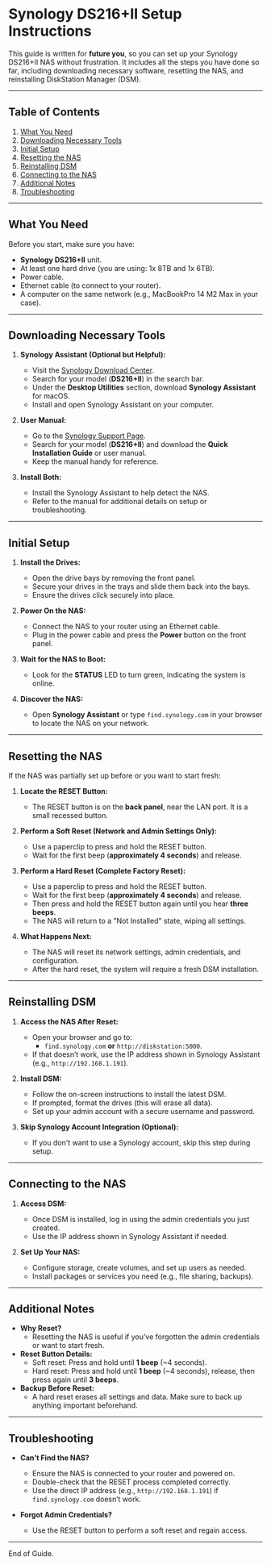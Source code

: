 # Synology DS216+II Setup Instructions

This guide is written for **future you**, so you can set up your Synology DS216+II NAS without frustration. It includes all the steps you have done so far, including downloading necessary software, resetting the NAS, and reinstalling DiskStation Manager (DSM).

---

## Table of Contents
1. [What You Need](#what-you-need)
2. [Downloading Necessary Tools](#downloading-necessary-tools)
3. [Initial Setup](#initial-setup)
4. [Resetting the NAS](#resetting-the-nas)
5. [Reinstalling DSM](#reinstalling-dsm)
6. [Connecting to the NAS](#connecting-to-the-nas)
7. [Additional Notes](#additional-notes)
8. [Troubleshooting](#troubleshooting)

---

## What You Need

Before you start, make sure you have:
- **Synology DS216+II** unit.
- At least one hard drive (you are using: 1x 8TB and 1x 6TB).
- Power cable.
- Ethernet cable (to connect to your router).
- A computer on the same network (e.g., MacBookPro 14 M2 Max in your case).

---

## Downloading Necessary Tools

1. **Synology Assistant (Optional but Helpful):**
   - Visit the [Synology Download Center](https://www.synology.com/en-global/support/download).
   - Search for your model (**DS216+II**) in the search bar.
   - Under the **Desktop Utilities** section, download **Synology Assistant** for macOS.
   - Install and open Synology Assistant on your computer.

2. **User Manual:**
   - Go to the [Synology Support Page](https://www.synology.com/en-global/support/download).
   - Search for your model (**DS216+II**) and download the **Quick Installation Guide** or user manual.
   - Keep the manual handy for reference.

3. **Install Both:**
   - Install the Synology Assistant to help detect the NAS.
   - Refer to the manual for additional details on setup or troubleshooting.

---

## Initial Setup

1. **Install the Drives:**
   - Open the drive bays by removing the front panel.
   - Secure your drives in the trays and slide them back into the bays.
   - Ensure the drives click securely into place.

2. **Power On the NAS:**
   - Connect the NAS to your router using an Ethernet cable.
   - Plug in the power cable and press the **Power** button on the front panel.

3. **Wait for the NAS to Boot:**
   - Look for the **STATUS** LED to turn green, indicating the system is online.

4. **Discover the NAS:**
   - Open **Synology Assistant** or type `find.synology.com` in your browser to locate the NAS on your network.

---

## Resetting the NAS

If the NAS was partially set up before or you want to start fresh:
1. **Locate the RESET Button:**
   - The RESET button is on the **back panel**, near the LAN port. It is a small recessed button.

2. **Perform a Soft Reset (Network and Admin Settings Only):**
   - Use a paperclip to press and hold the RESET button.
   - Wait for the first beep (**approximately 4 seconds**) and release.

3. **Perform a Hard Reset (Complete Factory Reset):**
   - Use a paperclip to press and hold the RESET button.
   - Wait for the first beep (**approximately 4 seconds**) and release.
   - Then press and hold the RESET button again until you hear **three beeps**.
   - The NAS will return to a "Not Installed" state, wiping all settings.

4. **What Happens Next:**
   - The NAS will reset its network settings, admin credentials, and configuration.
   - After the hard reset, the system will require a fresh DSM installation.

---

## Reinstalling DSM

1. **Access the NAS After Reset:**
   - Open your browser and go to:
     - `find.synology.com` **or** `http://diskstation:5000`.
   - If that doesn’t work, use the IP address shown in Synology Assistant (e.g., `http://192.168.1.191`).

2. **Install DSM:**
   - Follow the on-screen instructions to install the latest DSM.
   - If prompted, format the drives (this will erase all data).
   - Set up your admin account with a secure username and password.

3. **Skip Synology Account Integration (Optional):**
   - If you don't want to use a Synology account, skip this step during setup.

---

## Connecting to the NAS

1. **Access DSM:**
   - Once DSM is installed, log in using the admin credentials you just created.
   - Use the IP address shown in Synology Assistant if needed.

2. **Set Up Your NAS:**
   - Configure storage, create volumes, and set up users as needed.
   - Install packages or services you need (e.g., file sharing, backups).

---

## Additional Notes

- **Why Reset?**
  - Resetting the NAS is useful if you've forgotten the admin credentials or want to start fresh.
- **Reset Button Details:**
  - Soft reset: Press and hold until **1 beep** (~4 seconds).
  - Hard reset: Press and hold until **1 beep** (~4 seconds), release, then press again until **3 beeps**.
- **Backup Before Reset:**
  - A hard reset erases all settings and data. Make sure to back up anything important beforehand.

---

## Troubleshooting

- **Can't Find the NAS?**
  - Ensure the NAS is connected to your router and powered on.
  - Double-check that the RESET process completed correctly.
  - Use the direct IP address (e.g., `http://192.168.1.191`) if `find.synology.com` doesn’t work.

- **Forgot Admin Credentials?**
  - Use the RESET button to perform a soft reset and regain access.

---

End of Guide.
